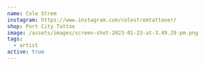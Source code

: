 ```yaml
---
name: Cole Strem
instagram: https://www.instagram.com/colestremtattooer/
shop: Port City Tattoo
image: /assets/images/screen-shot-2023-01-23-at-3.49.29-pm.png
tags:
  - artist
active: true
---
```

